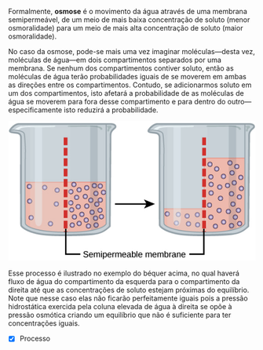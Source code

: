 Formalmente, **osmose** é o movimento da água através de uma membrana semipermeável, de um meio de mais baixa concentração de soluto (menor osmoralidade) para um meio de mais alta concentração de soluto (maior osmoralidade). 

No caso da osmose, pode-se mais uma vez imaginar moléculas—desta vez, moléculas de água—em dois compartimentos separados por uma membrana. Se nenhum dos compartimentos contiver soluto, então as moléculas de água terão probabilidades iguais de se moverem em ambas as direções entre os compartimentos. Contudo, se adicionarmos soluto em um dos compartimentos, isto afetará a probabilidade de as moléculas de água se moverem para fora desse compartimento e para dentro do outro—especificamente isto reduzirá a probabilidade.

![](Imagens/Pasted%20image%2020201001171726.png)

Esse processo é ilustrado no exemplo do béquer acima, no qual haverá fluxo de água do compartimento da esquerda para o compartimento da direita até que as concentrações de soluto estejam próximas do equilíbrio. Note que nesse caso elas não ficarão perfeitamente iguais pois a pressão hidrostática exercida pela coluna elevada de água à direita se opõe à pressão osmótica criando um equilíbrio que não é suficiente para ter concentrações iguais.

- [x] Processo 
